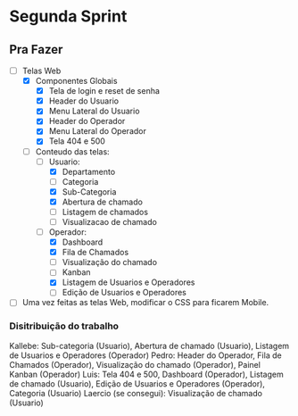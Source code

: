 # Segunda Sprint

## Pra Fazer

- [ ] Telas Web
  - [x] Componentes Globais
    - [x] Tela de login e reset de senha
    - [x] Header do Usuario
    - [x] Menu Lateral do Usuario
    - [x] Header do Operador
    - [x] Menu Lateral do Operador
    - [x] Tela 404 e 500
  - [ ] Conteudo das telas:
    - [ ] Usuario:
      - [x] Departamento
      - [ ] Categoria
      - [x] Sub-Categoria
      - [x] Abertura de chamado
      - [ ] Listagem de chamados
      - [ ] Visualizacao de chamado
    - [ ] Operador:
      - [x] Dashboard
      - [x] Fila de Chamados
      - [ ] Visualização do chamado
      - [ ] Kanban
      - [x] Listagem de Usuarios e Operadores
      - [ ] Edição de Usuarios e Operadores
- [ ] Uma vez feitas as telas Web, modificar o CSS para ficarem Mobile.

### Disitribuição do trabalho

Kallebe: Sub-categoria (Usuario), Abertura de chamado (Usuario), Listagem de Usuarios e Operadores (Operador)
Pedro: Header do Operador, Fila de Chamados (Operador), Visualização do chamado (Operador), Painel Kanban (Operador)
Luis: Tela 404 e 500, Dashboard (Operador), Listagem de chamado (Usuario), Edição de Usuarios e Operadores (Operador), Categoria (Usuario)
Laercio (se consegui): Visualização de chamado (Usuario)
